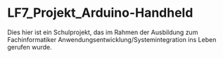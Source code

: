# LF7_Projekt_Arduino-Handheld
Dies hier ist ein Schulprojekt, das im Rahmen der Ausbildung zum Fachinformatiker Anwendungsentwicklung/Systemintegration ins Leben gerufen wurde.
